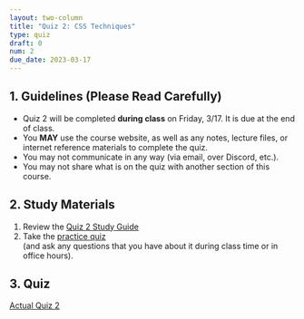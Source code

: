 ```yaml
---
layout: two-column
title: "Quiz 2: CSS Techniques"
type: quiz
draft: 0
num: 2
due_date: 2023-03-17
---
```


<style>
    .warning {
        border-left: solid 5px #990000;
        background-color: #99000033;
    }
    .warning p {
        color: #990000 !important;
    }

    .rules {
        border-left: solid 5px #4298B5;
        padding-left: 15px;
    }

    img.medium {
        max-width: 550px;
    }

</style>
## 1. Guidelines (Please Read Carefully)
* Quiz 2 will be completed **during class** on Friday, 3/17. It is due at the end of class.
* You **MAY** use the course website, as well as any notes, lecture files, or internet reference materials to complete the quiz.
* You may not communicate in any way (via email, over Discord, etc.).
* You may not share what is on the quiz with another section of this course.

## 2. Study Materials
1. Review the <a href="https://docs.google.com/document/d/1kh9RulHklvmuVpsv35Zz_GSizm8Y5yRhxSMPaudRXX8/edit?usp=sharing" target="_blank">Quiz 2 Study Guide</a>
2. Take the [practice quiz](../activities/practice-quiz02) <br>(and ask any questions that you have about it during class time or in office hours).

## 3. Quiz
<a href="../activities/quiz02">Actual Quiz 2</a>